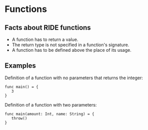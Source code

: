 # Functions

## Facts about RIDE functions

* A function has to return a value.
* The return type is not specified in a function's signature.
* A function has to be defined above the place of its usage.

## Examples
Definition of a function with no parameters that returns the integer:
```
func main() = {
   3
}
```
Definition of a function with two parameters:
```
func main(amount: Int, name: String) = {
   throw()
}
```

